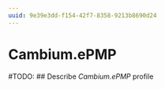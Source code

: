 ```yaml
---
uuid: 9e39e3dd-f154-42f7-8358-9213b8690d24
---
```



# Cambium.ePMP


#TODO: ## Describe *Cambium.ePMP* profile

